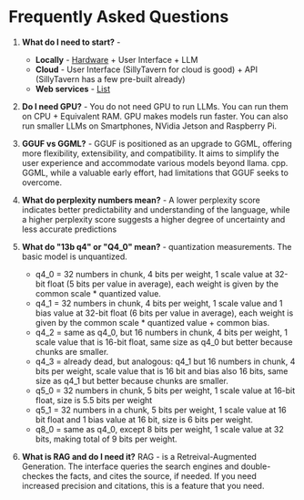# Frequently Asked Questions

1. **What do I need to start?** -
   * **Locally** - [Hardware](hardware.md) + User Interface + LLM
   * **Cloud** - User Interface (SillyTavern for cloud is good) + API (SillyTavern has a few pre-built already)
   * **Web services** - [List](online-services.md)

3. **Do I need GPU?** - You do not need GPU to run LLMs. You can run them on CPU + Equivalent RAM. GPU makes models run faster. You can also run smaller LLMs on Smartphones, NVidia Jetson and Raspberry Pi.

4. **GGUF vs GGML?** - GGUF is positioned as an upgrade to GGML, offering more flexibility, extensibility, and compatibility. It aims to simplify the user experience and accommodate various models beyond llama. cpp. GGML, while a valuable early effort, had limitations that GGUF seeks to overcome.

5. **What do perplexity numbers mean?** - A lower perplexity score indicates better predictability and understanding of the language, while a higher perplexity score suggests a higher degree of uncertainty and less accurate predictions

6. **What do "13b q4" or "Q4_0" mean?** - quantization measurements. The basic model is unquantized. 
    * q4_0 = 32 numbers in chunk, 4 bits per weight, 1 scale value at 32-bit float (5 bits per value in average), each weight is given by the common scale * quantized value.  
    * q4_1 = 32 numbers in chunk, 4 bits per weight, 1 scale value and 1 bias value at 32-bit float (6 bits per value in average), each weight is given by the common scale * quantized value + common bias.
    * q4_2 = same as q4_0, but 16 numbers in chunk, 4 bits per weight, 1 scale value that is 16-bit float, same size as q4_0 but better because chunks are smaller.
    * q4_3 = already dead, but analogous: q4_1 but 16 numbers in chunk, 4 bits per weight, scale value that is 16 bit and bias also 16 bits, same size as q4_1 but better because chunks are smaller.
    * q5_0 = 32 numbers in chunk, 5 bits per weight, 1 scale value at 16-bit float, size is 5.5 bits per weight
    * q5_1 = 32 numbers in a chunk, 5 bits per weight, 1 scale value at 16 bit float and 1 bias value at 16 bit, size is 6 bits per weight.
    * q8_0 = same as q4_0, except 8 bits per weight, 1 scale value at 32 bits, making total of 9 bits per weight.

7. **What is RAG and do I need it?**
   RAG - is a Retreival-Augmented Generation. The interface queries the search engines and double-checkes the facts, and cites the source, if needed. If you need increased precision and citations, this is a feature that you need.
